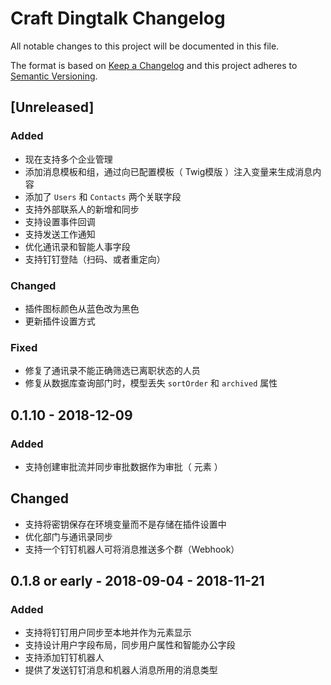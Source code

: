 # Craft Dingtalk Changelog

All notable changes to this project will be documented in this file.

The format is based on [Keep a Changelog](http://keepachangelog.com/) and this project adheres to [Semantic Versioning](http://semver.org/).

## [Unreleased]
### Added
- 现在支持多个企业管理
- 添加消息模板和组，通过向已配置模板（ Twig模版 ）注入变量来生成消息内容
- 添加了 `Users` 和 `Contacts` 两个关联字段
- 支持外部联系人的新增和同步
- 支持设置事件回调
- 支持发送工作通知
- 优化通讯录和智能人事字段
- 支持钉钉登陆（扫码、或者重定向）

### Changed
- 插件图标颜色从蓝色改为黑色
- 更新插件设置方式

### Fixed
- 修复了通讯录不能正确筛选已离职状态的人员
- 修复从数据库查询部门时，模型丢失 `sortOrder` 和 `archived` 属性

## 0.1.10 - 2018-12-09
### Added
- 支持创建审批流并同步审批数据作为审批（ 元素 ）

## Changed
- 支持将密钥保存在环境变量而不是存储在插件设置中
- 优化部门与通讯录同步
- 支持一个钉钉机器人可将消息推送多个群（Webhook）

## 0.1.8 or early - 2018-09-04 - 2018-11-21

### Added
- 支持将钉钉用户同步至本地并作为元素显示
- 支持设计用户字段布局，同步用户属性和智能办公字段
- 支持添加钉钉机器人
- 提供了发送钉钉消息和机器人消息所用的消息类型
